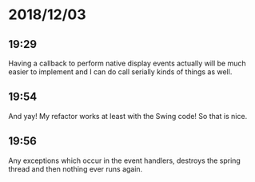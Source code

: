 # 2018/12/03

## 19:29

Having a callback to perform native display events actually will be much
easier to implement and I can do call serially kinds of things as well.

## 19:54

And yay! My refactor works at least with the Swing code! So that is nice.

## 19:56

Any exceptions which occur in the event handlers, destroys the spring thread
and then nothing ever runs again.
